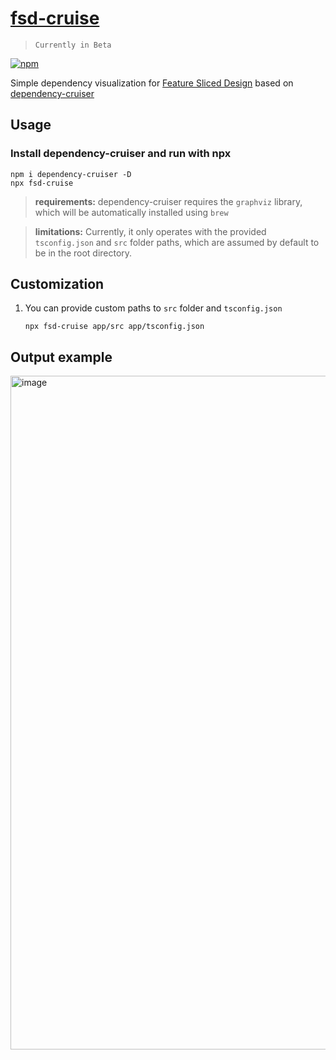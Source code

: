 # [fsd-cruise](https://www.npmjs.com/package/fsd-cruise)

> `Currently in Beta`

[npm]: https://www.npmjs.com/package/fsd-cruise

[![npm](https://img.shields.io/npm/v/fsd-cruise?style=flat-square)][npm]

Simple dependency visualization for [Feature Sliced Design](https://feature-sliced.design/) based on [dependency-cruiser](https://www.npmjs.com/package/dependency-cruiser)

## Usage

### Install dependency-cruiser and run with npx

```shell
npm i dependency-cruiser -D
npx fsd-cruise
```

> **requirements:** dependency-cruiser requires the `graphviz` library, which will be automatically installed using `brew`

> **limitations:** Currently, it only operates with the provided `tsconfig.json` and `src` folder paths, which are assumed by default to be in the root directory.
## Customization

1. You can provide custom paths to `src` folder and `tsconfig.json`
    ```shell
    npx fsd-cruise app/src app/tsconfig.json
    ```

## Output example
<img width="1078" alt="image" src="https://github.com/s4ff0x/fsd-cruise/assets/46251157/187837b4-5f79-425a-8e86-b34fa90e7a48">

